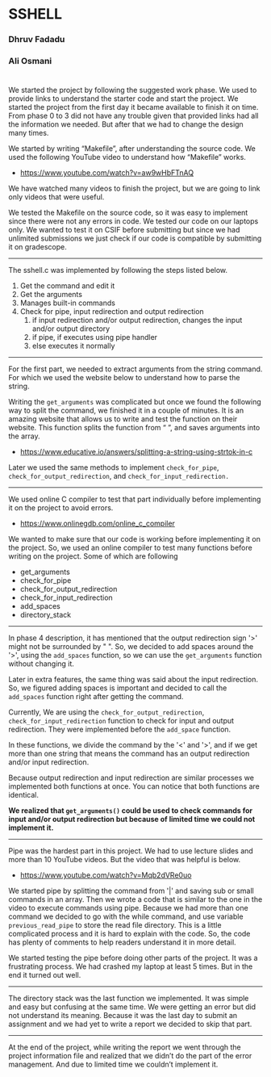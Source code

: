 # SSHELL

### Dhruv Fadadu

### Ali Osmani

#

We started the project by following the suggested work phase. We used to provide links to understand the starter code and start the project. We started the project from the first day it became available to finish it on time. From phase 0 to 3 did not have any trouble given that provided links had all the information we needed. But after that we had to change the design many times.

We started by writing “Makefile”, after understanding the source code. We used the following YouTube video to understand how “Makefile” works.

- https://www.youtube.com/watch?v=aw9wHbFTnAQ

We have watched many videos to finish the project, but we are going to link only videos that were useful.

We tested the Makefile on the source code, so it was easy to implement since there were not any errors in code. We tested our code on our laptops only. We wanted to test it on CSIF before submitting but since we had unlimited submissions we just check if our code is compatible by submitting it on gradescope.

---

The sshell.c was implemented by following the steps listed below.

1. Get the command and edit it
2. Get the arguments
3. Manages built-in commands
4. Check for pipe, input redirection and output redirection
   1. if input redirection and/or output redirection, changes the input and/or output directory
   2. if pipe, if executes using pipe handler
   3. else executes it normally

---

For the first part, we needed to extract arguments from the string command. For which we used the website below to understand how to parse the string.

Writing the `get_arguments` was complicated but once we found the following way to split the command, we finished it in a couple of minutes. It is an amazing website that allows us to write and test the function on their website. This function splits the function from “ ”, and saves arguments into the array.

- <https://www.educative.io/answers/splitting-a-string-using-strtok-in-c>

Later we used the same methods to implement `check_for_pipe`, `check_for_output_redirection`, and `check_for_input_redirection.`

---

We used online C compiler to test that part individually before implementing it on the project to avoid errors.

- <https://www.onlinegdb.com/online_c_compiler>

We wanted to make sure that our code is working before implementing it on the project. So, we used an online compiler to test many functions before writing on the project. Some of which are following

- get_arguments
- check_for_pipe
- check_for_output_redirection
- check_for_input_redirection
- add_spaces
- directory_stack

---

In phase 4 description, it has mentioned that the output redirection sign '>' might not be surrounded by " ". So, we decided to add spaces around the '>', using the `add_spaces` function, so we can use the `get_arguments` function without changing it.

Later in extra features, the same thing was said about the input redirection. So, we figured adding spaces is important and decided to call the `add_spaces` function right after getting the command.

Currently, We are using the `check_for_output_redirection`, `check_for_input_redirection` function to check for input and output redirection. They were implemented before the `add_space` function.

In these functions, we divide the command by the '<' and '>', and if we get more than one string that means the command has an output redirection and/or input redirection.

Because output redirection and input redirection are similar processes we implemented both functions at once. You can notice that both functions are identical.

**We realized that `get_arguments()` could be used to check commands for input and/or output redirection but because of limited time we could not implement it.**

---

Pipe was the hardest part in this project. We had to use lecture slides and more than 10 YouTube videos. But the video that was helpful is below.

- <https://www.youtube.com/watch?v=Mqb2dVRe0uo>

We started pipe by splitting the command from '|' and saving sub or small commands in an array. Then we wrote a code that is similar to the one in the video to execute commands using pipe. Because we had more than one command we decided to go with the while command, and use variable `previous_read_pipe` to store the read file directory. This is a little complicated process and it is hard to explain with the code. So, the code has plenty of comments to help readers understand it in more detail.

We started testing the pipe before doing other parts of the project. It was a frustrating process. We had crashed my laptop at least 5 times. But in the end it turned out well.

---

The directory stack was the last function we implemented. It was simple and easy but confusing at the same time. We were getting an error but did not understand its meaning. Because it was the last day to submit an assignment and we had yet to write a report we decided to skip that part.

---

At the end of the project, while writing the report we went through the project information file and realized that we didn’t do the part of the error management. And due to limited time we couldn’t implement it.
